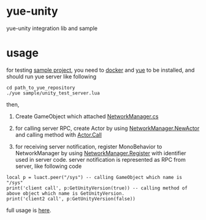 yue-unity
=========

yue-unity integration lib and sample


usage
=====

for testing [sample project](https://github.com/umegaya/yue-unity/blob/master/sample/Assets/Sample.unity), you need to [docker](https://www.docker.com/) and [yue](https://github.com/umegaya/yue) to be installed, and should run yue server like following
```
cd path_to_yue_repository
./yue sample/unity_test_server.lua
```

then, 

1. Create GameObject which attached [NetworkManager.cs](https://github.com/umegaya/yue-unity/blob/master/sample/Assets/NetworkManager.cs)

2. for calling server RPC, create Actor by using [NetworkManager.NewActor](https://github.com/umegaya/yue-unity/blob/master/sample/Assets/NetworkObject.cs#L17) and  calling method with [Actor.Call](https://github.com/umegaya/yue-unity/blob/master/sample/Assets/NetworkObject.cs#L38)

3. for receiving server notification, register MonoBehavior to NetworkManager by using [NetworkManager.Register](https://github.com/umegaya/yue-unity/blob/master/sample/Assets/NetworkObject.cs#L19) with identifier used in server code.
server notification is represented as RPC from server, like following code
```
local p = luact.peer("/sys") -- calling GameObject which name is "/sys"
print('client call', p:GetUnityVersion(true)) -- calling method of above object which name is GetUnityVersion.
print('client2 call', p:GetUnityVersion(false))
```

full usage is [here](https://github.com/umegaya/yue-unity/tree/master/sample).

